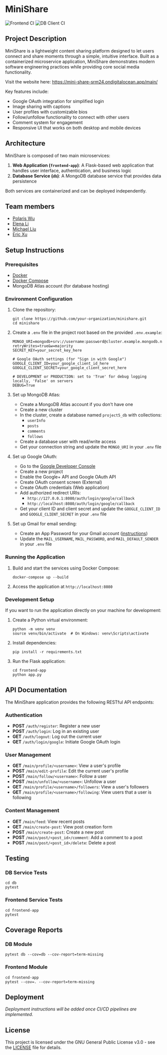 # MiniShare

![Frontend CI](https://github.com/software-students-spring2025/5-final-deployed-app/actions/workflows/frontend.yml/badge.svg)
![DB Client CI](https://github.com/software-students-spring2025/5-final-deployed-app/actions/workflows/db.yml/badge.svg)

## Project Description
MiniShare is a lightweight content sharing platform designed to let users connect and share moments through a simple, intuitive interface. Built as a containerized microservice application, MiniShare demonstrates modern software engineering practices while providing core social media functionality.

Visit the website here: https://mini-share-srm24.ondigitalocean.app/main/

Key features include:
- Google OAuth integration for simplified login
- Image sharing with captions
- User profiles with customizable bios
- Follow/unfollow functionality to connect with other users
- Comment system for engagement
- Responsive UI that works on both desktop and mobile devices

## Architecture

MiniShare is composed of two main microservices:

1. **Web Application (`frontend-app`)**: A Flask-based web application that handles user interface, authentication, and business logic
2. **Database Service (`db`)**: A MongoDB database service that provides data persistence

Both services are containerized and can be deployed independently.

## Team members

- [Polaris Wu](https://github.com/Polaris-Wu450)
- [Elena Li](https://github.com/HuixinLi-Elena)
- [Michael Liu](https://github.com/Michaelliu1017)
- [Eric Xu](https://github.com/EricXu1244)

## Setup Instructions

### Prerequisites

- [Docker](https://docs.docker.com/get-docker/)
- [Docker Compose](https://docs.docker.com/compose/install/)
- MongoDB Atlas account (for database hosting)

### Environment Configuration

1. Clone the repository:
   ```
   git clone https://github.com/your-organization/minishare.git
   cd minishare
   ```

2. Create a `.env` file in the project root based on the provided `.env.example`:
   ```
   MONGO_URI=mongodb+srv://username:password@cluster.example.mongodb.net/?retryWrites=true&w=majority
   SECRET_KEY=your_secret_key_here

   # Google OAuth settings (for "Sign in with Google")
   GOOGLE_CLIENT_ID=your_google_client_id_here
   GOOGLE_CLIENT_SECRET=your_google_client_secret_here

   # DEVELOPMENT or PRODUCTION: set to 'True' for debug logging locally, 'False' on servers
   DEBUG=True
   ```

3. Set up MongoDB Atlas:
   - Create a MongoDB Atlas account if you don't have one
   - Create a new cluster
   - In the cluster, create a database named `project5_db` with collections:
     - `userInfo`
     - `posts`
     - `comments`
     - `follows`
   - Create a database user with read/write access
   - Get your connection string and update the `MONGO_URI` in your `.env` file

4. Set up Google OAuth:
   - Go to the [Google Developer Console](https://console.developers.google.com/)
   - Create a new project
   - Enable the Google+ API and Google OAuth API
   - Create OAuth consent screen (External)
   - Create OAuth credentials (Web application)
   - Add authorized redirect URIs:
     - `http://127.0.0.1:8080/auth/login/google/callback`
     - `http://localhost:8080/auth/login/google/callback`
   - Get your client ID and client secret and update the `GOOGLE_CLIENT_ID` and `GOOGLE_CLIENT_SECRET` in your `.env` file

5. Set up Gmail for email sending:
   - Create an App Password for your Gmail account ([instructions](https://support.google.com/accounts/answer/185833))
   - Update the `MAIL_USERNAME`, `MAIL_PASSWORD`, and `MAIL_DEFAULT_SENDER` in your `.env` file

### Running the Application

1. Build and start the services using Docker Compose:
   ```
   docker-compose up --build
   ```

2. Access the application at `http://localhost:8080`

### Development Setup

If you want to run the application directly on your machine for development:

1. Create a Python virtual environment:
   ```
   python -m venv venv
   source venv/bin/activate  # On Windows: venv\Scripts\activate
   ```

2. Install dependencies:
   ```
   pip install -r requirements.txt
   ```

3. Run the Flask application:
   ```
   cd frontend-app
   python app.py
   ```

## API Documentation

The MiniShare application provides the following RESTful API endpoints:

### Authentication

- **POST** `/auth/register`: Register a new user
- **POST** `/auth/login`: Log in an existing user
- **GET** `/auth/logout`: Log out the current user
- **GET** `/auth/login/google`: Initiate Google OAuth login

### User Management

- **GET** `/main/profile/<username>`: View a user's profile
- **POST** `/main/edit-profile`: Edit the current user's profile
- **POST** `/main/follow/<username>`: Follow a user
- **POST** `/main/unfollow/<username>`: Unfollow a user
- **GET** `/main/profile/<username>/followers`: View a user's followers
- **GET** `/main/profile/<username>/following`: View users that a user is following

### Content Management

- **GET** `/main/feed`: View recent posts
- **GET** `/main/create-post`: View post creation form
- **POST** `/main/create-post`: Create a new post
- **POST** `/main/post/<post_id>/comment`: Add a comment to a post
- **POST** `/main/post/<post_id>/delete`: Delete a post

## Testing

### DB Service Tests
```
cd db
pytest
```

### Frontend Service Tests
```
cd frontend-app
pytest
```

## Coverage Reports

### DB Module
```
pytest db --cov=db --cov-report=term-missing
```

### Frontend Module
```
cd frontend-app
pytest --cov=. --cov-report=term-missing
```

## Deployment

*Deployment instructions will be added once CI/CD pipelines are implemented.*

## License

This project is licensed under the GNU General Public License v3.0 - see the [LICENSE](LICENSE) file for details.
